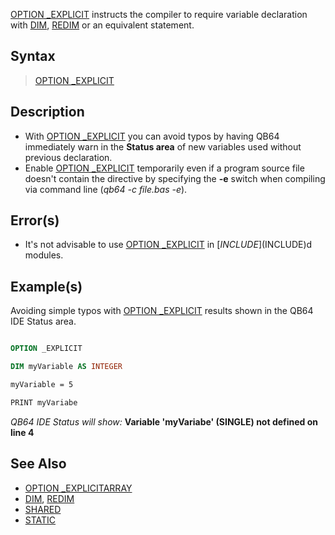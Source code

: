 [OPTION _EXPLICIT](OPTION--EXPLICIT) instructs the compiler to require variable declaration with [DIM](DIM), [REDIM](REDIM) or an equivalent statement.

## Syntax

> [OPTION _EXPLICIT](OPTION--EXPLICIT)

## Description

* With [OPTION _EXPLICIT](OPTION--EXPLICIT) you can avoid typos by having QB64 immediately warn in the **Status area** of new variables used without previous declaration.
* Enable [OPTION _EXPLICIT](OPTION--EXPLICIT) temporarily even if a program source file doesn't contain the directive by specifying the **-e** switch when compiling via command line (*qb64 -c file.bas -e*).

## Error(s)

* It's not advisable to use [OPTION _EXPLICIT](OPTION--EXPLICIT) in [$INCLUDE]($INCLUDE)d modules.

## Example(s)

Avoiding simple typos with [OPTION _EXPLICIT](OPTION--EXPLICIT) results shown in the QB64 IDE Status area.

```vb

OPTION _EXPLICIT

DIM myVariable AS INTEGER

myVariable = 5

PRINT myVariabe

```

*QB64 IDE Status will show:*
**Variable 'myVariabe' (SINGLE) not defined on line 4**

## See Also

* [OPTION _EXPLICITARRAY](OPTION--EXPLICITARRAY)
* [DIM](DIM), [REDIM](REDIM)
* [SHARED](SHARED)
* [STATIC](STATIC)

